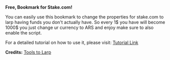 **Free, Bookmark for Stake.com!**

You can easily use this bookmark to change the properties for stake.com to larp having funds you don't actually have. So every 1$ you have will become 1000$ you just change ur currency to ARS and enjoy make sure to also enable the script.

For a detailed tutorial on how to use it, please visit: [Tutorial Link](https://t.me/tools2larp/305)

**Credits:** [Tools to Larp](https://t.me/tools2larp)
